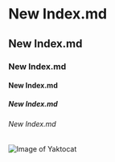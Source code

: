 # New Index.md
## New Index.md
### New Index.md
#### New Index.md
##### New Index.md
###### New Index.md


![Image of Yaktocat](https://octodex.github.com/images/yaktocat.png)
